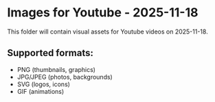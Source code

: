 # Images for Youtube - 2025-11-18

This folder will contain visual assets for Youtube videos on 2025-11-18.

## Supported formats:
- PNG (thumbnails, graphics)
- JPG/JPEG (photos, backgrounds)
- SVG (logos, icons)
- GIF (animations)
